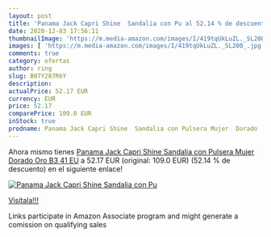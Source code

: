 ```yaml
---
layout: post
title: 'Panama Jack Capri Shine  Sandalia con Pu al 52.14 % de descuento'
date: 2020-12-03 17:56:11
thumbnailImage: 'https://m.media-amazon.com/images/I/419tqUkLuZL._SL200_.jpg'
images: [ 'https://m.media-amazon.com/images/I/419tqUkLuZL._SL200_.jpg' ]
comments: true
category: ofertas
author: ring
slug: B07Y287R6Y
description:
actualPrice: 52.17 EUR
currency: EUR
price: 52.17
comparePrice: 109.0 EUR
inStock: true
prodname: Panama Jack Capri Shine  Sandalia con Pulsera Mujer  Dorado  Oro B3   41 EU
---
```


Ahora mismo tienes [Panama Jack Capri Shine  Sandalia con Pulsera Mujer  Dorado  Oro B3   41 EU](https://www.amazon.es/dp/B07Y287R6Y/?tag=tolees-21) a 52.17 EUR (original: 109.0 EUR) (52.14 %  de descuento) en el siguiente enlace!

[![Panama Jack Capri Shine  Sandalia con Pu](https://m.media-amazon.com/images/I/419tqUkLuZL._SL200_.jpg)](https://www.amazon.es/dp/B07Y287R6Y/?tag=tolees-21)

[Visítala!!!](https://www.amazon.es/dp/B07Y287R6Y/?tag=tolees-21)

Links participate in Amazon Associate program and might generate a comission on qualifying sales

